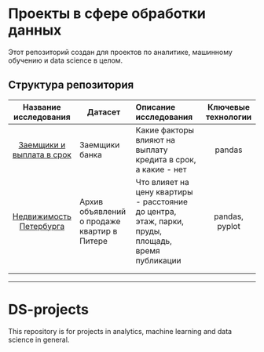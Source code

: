 # Проекты в сфере обработки данных

Этот репозиторий создан для проектов по аналитике, машинному обучению и data science в целом.

## Структура репозитория

|            Название исследования            | Датасет                                     | Описание исследования                                                                             | Ключевые технологии |
|:-------------------------------------------:|---------------------------------------------|:--------------------------------------------------------------------------------------------------|:-------------------:|
| [Заемщики и выплата в срок](bank_borrowers) | Заемщики банка                              | Какие факторы влияют на выплату кредита в срок, а какие - нет                                     |       pandas        |
|  [Недвижимость Петербурга](spb_property)  | Архив объявлений о продаже квартир в Питере | Что влияет на цену квартиры - расстояние до центра, этаж, парки, пруды, площадь, время публикации |   pandas, pyplot    |
|                                             |                                             |                                                                                                   |
|                                             |                                             |                                                                                                   |


----------------
# DS-projects

This repository is for projects in analytics, machine learning and data science in general.



